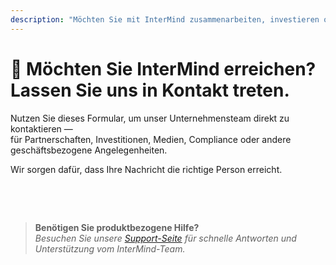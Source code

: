 ```yaml
---
description: "Möchten Sie mit InterMind zusammenarbeiten, investieren oder unser Führungsteam erreichen? Nutzen Sie dieses Formular für Geschäftsanfragen, Medienanfragen oder rechtliche Angelegenheiten."
---
```


# 🤝 Möchten Sie InterMind erreichen? Lassen Sie uns in Kontakt treten.

Nutzen Sie dieses Formular, um unser Unternehmensteam direkt zu kontaktieren —  
für Partnerschaften, Investitionen, Medien, Compliance oder andere geschäftsbezogene Angelegenheiten.

Wir sorgen dafür, dass Ihre Nachricht die richtige Person erreicht.

<br>

<ContactForm
  :inline="true"
  formStyle="margin: 1rem auto;"
  categoryLabel="Was ist Ihr Grund für die Kontaktaufnahme? *"
  categoryPlaceholderText="Wählen Sie Ihr Thema..."
  messageLabel="Nachricht *"
  messagePlaceholderText="Teilen Sie relevante Hintergrundinformationen, Zeitpläne oder Kontext mit, den wir berücksichtigen sollen."
  buttonText="Nachricht senden"  
  :services="[
    'Strategische Partnerschaftsmöglichkeit',
    'Investment- oder Finanzierungsgespräch',
    'Anfrage zu Unternehmenslösungen',
    'Medien- & Presseanfrage',
    'Rechtliche oder Compliance-Angelegenheit',
    'Sicherheitsbedenken oder Meldung',
    'Geschäftsentwicklungsvorschlag',
    'Allgemeine Geschäftsanfrage'
  ]"
/>

<br>

> **Benötigen Sie produktbezogene Hilfe?**  
> _Besuchen Sie unsere [Support-Seite](../help) für schnelle Antworten und Unterstützung vom InterMind-Team._